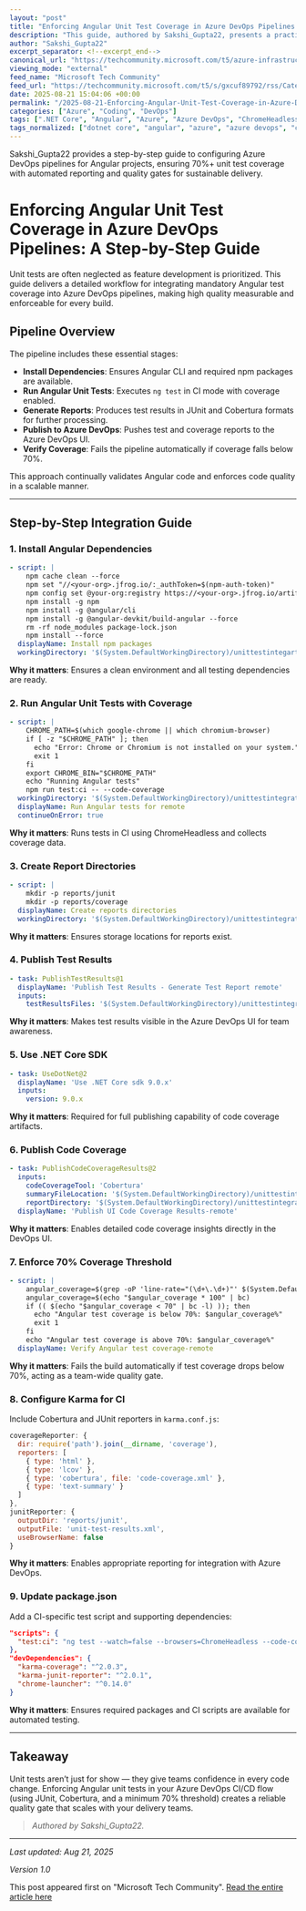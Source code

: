 ```yaml
---
layout: "post"
title: "Enforcing Angular Unit Test Coverage in Azure DevOps Pipelines: A Step-by-Step Guide"
description: "This guide, authored by Sakshi_Gupta22, presents a practical, actionable walkthrough for integrating and enforcing Angular unit test coverage in Azure DevOps pipelines. Covering dependency installation, test execution, automated reporting, and a 70% coverage enforcement threshold, it helps teams ensure better code quality and reliable delivery."
author: "Sakshi_Gupta22"
excerpt_separator: <!--excerpt_end-->
canonical_url: "https://techcommunity.microsoft.com/t5/azure-infrastructure-blog/enforcing-angular-unit-test-coverage-in-azure-devops-pipelines-a/ba-p/4446485"
viewing_mode: "external"
feed_name: "Microsoft Tech Community"
feed_url: "https://techcommunity.microsoft.com/t5/s/gxcuf89792/rss/Category?category.id=Azure"
date: 2025-08-21 15:04:06 +00:00
permalink: "/2025-08-21-Enforcing-Angular-Unit-Test-Coverage-in-Azure-DevOps-Pipelines-A-Step-by-Step-Guide.html"
categories: ["Azure", "Coding", "DevOps"]
tags: [".NET Core", "Angular", "Azure", "Azure DevOps", "ChromeHeadless", "CI/CD Pipeline", "Cobertura", "Code Coverage", "Coding", "Community", "Continuous Integration", "DevOps", "JUnit", "Karma", "npm", "Test Automation", "Test Reporting", "Unit Testing", "YAML Pipeline"]
tags_normalized: ["dotnet core", "angular", "azure", "azure devops", "chromeheadless", "cislashcd pipeline", "cobertura", "code coverage", "coding", "community", "continuous integration", "devops", "junit", "karma", "npm", "test automation", "test reporting", "unit testing", "yaml pipeline"]
---
```


Sakshi_Gupta22 provides a step-by-step guide to configuring Azure DevOps pipelines for Angular projects, ensuring 70%+ unit test coverage with automated reporting and quality gates for sustainable delivery.<!--excerpt_end-->

# Enforcing Angular Unit Test Coverage in Azure DevOps Pipelines: A Step-by-Step Guide

Unit tests are often neglected as feature development is prioritized. This guide delivers a detailed workflow for integrating mandatory Angular test coverage into Azure DevOps pipelines, making high quality measurable and enforceable for every build.

## Pipeline Overview

The pipeline includes these essential stages:

- **Install Dependencies**: Ensures Angular CLI and required npm packages are available.
- **Run Angular Unit Tests**: Executes `ng test` in CI mode with coverage enabled.
- **Generate Reports**: Produces test results in JUnit and Cobertura formats for further processing.
- **Publish to Azure DevOps**: Pushes test and coverage reports to the Azure DevOps UI.
- **Verify Coverage**: Fails the pipeline automatically if coverage falls below 70%.

This approach continually validates Angular code and enforces code quality in a scalable manner.

---

## Step-by-Step Integration Guide

### 1. Install Angular Dependencies

```yaml
- script: |
    npm cache clean --force
    npm set "//<your-org>.jfrog.io/:_authToken=$(npm-auth-token)"
    npm config set @your-org:registry https://<your-org>.jfrog.io/artifactory/api/npm/<your-repo>/
    npm install -g npm
    npm install -g @angular/cli
    npm install -g @angular-devkit/build-angular --force
    rm -rf node_modules package-lock.json
    npm install --force
  displayName: Install npm packages
  workingDirectory: '$(System.DefaultWorkingDirectory)/unittestintegartion'
```

**Why it matters**: Ensures a clean environment and all testing dependencies are ready.

### 2. Run Angular Unit Tests with Coverage

```yaml
- script: |
    CHROME_PATH=$(which google-chrome || which chromium-browser)
    if [ -z "$CHROME_PATH" ]; then
      echo "Error: Chrome or Chromium is not installed on your system."
      exit 1
    fi
    export CHROME_BIN="$CHROME_PATH"
    echo "Running Angular tests"
    npm run test:ci -- --code-coverage
  workingDirectory: '$(System.DefaultWorkingDirectory)/unittestintegration/src/ui'
  displayName: Run Angular tests for remote
  continueOnError: true
```

**Why it matters**: Runs tests in CI using ChromeHeadless and collects coverage data.

### 3. Create Report Directories

```yaml
- script: |
    mkdir -p reports/junit
    mkdir -p reports/coverage
  displayName: Create reports directories
  workingDirectory: '$(System.DefaultWorkingDirectory)/unittestintegration/src/ui'
```

**Why it matters**: Ensures storage locations for reports exist.

### 4. Publish Test Results

```yaml
- task: PublishTestResults@1
  displayName: 'Publish Test Results - Generate Test Report remote'
  inputs:
    testResultsFiles: '$(System.DefaultWorkingDirectory)/unittestintegration/src/ui/reports/junit/unit-test-results.xml'
```

**Why it matters**: Makes test results visible in the Azure DevOps UI for team awareness.

### 5. Use .NET Core SDK

```yaml
- task: UseDotNet@2
  displayName: 'Use .NET Core sdk 9.0.x'
  inputs:
    version: 9.0.x
```

**Why it matters**: Required for full publishing capability of code coverage artifacts.

### 6. Publish Code Coverage

```yaml
- task: PublishCodeCoverageResults@2
  inputs:
    codeCoverageTool: 'Cobertura'
    summaryFileLocation: '$(System.DefaultWorkingDirectory)/unittestintegration/src/ui/coverage/code-coverage.xml'
    reportDirectory: '$(System.DefaultWorkingDirectory)/unittestintegration/src/ui/coverage'
  displayName: 'Publish UI Code Coverage Results-remote'
```

**Why it matters**: Enables detailed code coverage insights directly in the DevOps UI.

### 7. Enforce 70% Coverage Threshold

```yaml
- script: |
    angular_coverage=$(grep -oP 'line-rate="(\d+\.\d+)"' $(System.DefaultWorkingDirectory)/unittestintegration/src/ui/coverage/code-coverage.xml | head -1 | grep -oP '\d+\.\d+')
    angular_coverage=$(echo "$angular_coverage * 100" | bc)
    if (( $(echo "$angular_coverage < 70" | bc -l) )); then
      echo "Angular test coverage is below 70%: $angular_coverage%"
      exit 1
    fi
    echo "Angular test coverage is above 70%: $angular_coverage%"
  displayName: Verify Angular test coverage-remote
```

**Why it matters**: Fails the build automatically if test coverage drops below 70%, acting as a team-wide quality gate.

### 8. Configure Karma for CI

Include Cobertura and JUnit reporters in `karma.conf.js`:

```js
coverageReporter: {
  dir: require('path').join(__dirname, 'coverage'),
  reporters: [
    { type: 'html' },
    { type: 'lcov' },
    { type: 'cobertura', file: 'code-coverage.xml' },
    { type: 'text-summary' }
  ]
},
junitReporter: {
  outputDir: 'reports/junit',
  outputFile: 'unit-test-results.xml',
  useBrowserName: false
}
```

**Why it matters**: Enables appropriate reporting for integration with Azure DevOps.

### 9. Update package.json

Add a CI-specific test script and supporting dependencies:

```json
"scripts": {
  "test:ci": "ng test --watch=false --browsers=ChromeHeadless --code-coverage"
},
"devDependencies": {
  "karma-coverage": "^2.0.3",
  "karma-junit-reporter": "^2.0.1",
  "chrome-launcher": "^0.14.0"
}
```

**Why it matters**: Ensures required packages and CI scripts are available for automated testing.

---

## Takeaway

Unit tests aren’t just for show — they give teams confidence in every code change. Enforcing Angular unit tests in your Azure DevOps CI/CD flow (using JUnit, Cobertura, and a minimum 70% threshold) creates a reliable quality gate that scales with your delivery teams.

> *Authored by Sakshi_Gupta22.*

---

_Last updated: Aug 21, 2025_

_Version 1.0_

This post appeared first on "Microsoft Tech Community". [Read the entire article here](https://techcommunity.microsoft.com/t5/azure-infrastructure-blog/enforcing-angular-unit-test-coverage-in-azure-devops-pipelines-a/ba-p/4446485)
